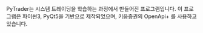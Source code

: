PyTrader는 시스템 트레이딩을 학습하는 과정에서 만들어진 프로그램입니다.
이 프로그램은 파이썬3, PyQt5을 기반으로 제작되었으며,
키움증권의 OpenApi+ 를 사용하고 있습니다.